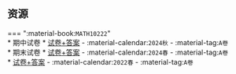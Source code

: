 ## 资源  
=== ":material-book:`MATH10222`"  
    * 期中试卷
        * [试卷+答案](https://api.hanximeng.com/lanzou/?url=https://cqu-openlib.lanzout.com/i0jAs2fgd7rg&type=down) - :material-calendar:`2024秋` - :material-tag:`A卷`  
    * 期末试卷
        * [试卷+答案](https://api.hanximeng.com/lanzou/?url=https://cqu-openlib.lanzout.com/iS1SA2fgdvcf&type=down) - :material-calendar:`2024春` - :material-tag:`A卷`  
        * [试卷+答案](https://api.hanximeng.com/lanzou/?url=https://cqu-openlib.lanzout.com/iIFXH2fgd8je&type=down) - :material-calendar:`2022春` - :material-tag:`A卷`  